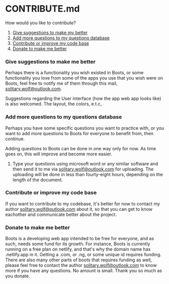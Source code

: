 # CONTRIBUTE.md

How would you like to contribute?

1. [Give suggestions to make my better]()
2. [Add more questions to my questions database]()
3. [Contribute or improve my code base]()
4. [Donate to make me better]()
<!-- to be completed later... -->


### Give suggestions to make me better

Perhaps there is a functionality you wish existed in Boots, or some functionality you love from some of the apps you use that you wish were on Boots, feel free to notify me of them through this mail, solitary.wolf@outlook.com. 

Suggestions regarding the User interface (how the app web app looks like) is also welcomed. The layout, the colors, e.t.c, 

### Add more questions to my questions database

Perhaps you have some specific questions you want to practice with, or you want to add more questions to Boots for everyone to benefit from, then continue.

Adding questions to Boots can be done in one way only for now. As time goes on, this will improve and become more easier.

1. Type your questions using microsoft word or any similar software and then send it to me via solitary.wolf@outlook.com for uploading. The uploading will be done in less than fourty-eight hours, depending on the length of the document.


### Contribute or improve my code base

If you want to contribute to my codebase, it's better for now to contact my author solitary.wolf@outlook.com about it, so that you can get to know eachother and communicate better about the project. 

### Donate to make me better

Boots is a developing web app intended to be free for everyone, and as such, needs some fund for its growth. For instance, Boots is currently running on a free plan on netlify, and that's why the domain name has .netlify.app in it. Getting a .com, or .ng, or some unique id requires funding. There are also many other parts of boots that requires funding as well, please feel free to contact the author solitary.wolf@outlook.com to know more if you have any questions. No amount is small. Thank you so much as you donate.


